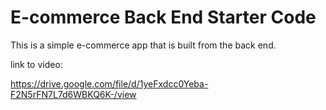 # E-commerce Back End Starter Code

This is a simple e-commerce app that is built from the back end. 

link to video:

https://drive.google.com/file/d/1yeFxdcc0Yeba-F2N5rFN7L7d6WBKQ6K-/view